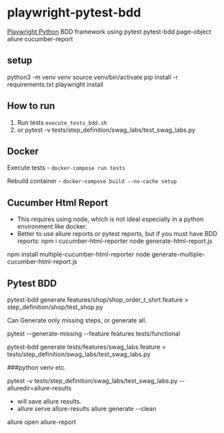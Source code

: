 # playwright-pytest-bdd



[Playwright Python](https://github.com/Microsoft/playwright-python) BDD framework using
pytest pytest-bdd page-object allure cucumber-report

## setup
python3 -m venv venv
source venv/bin/activate
pip install -r requirements.txt
playwright install

## How to run

1. Run tests `execute_tests_bdd.sh`
2. or pytest -v tests/step_definition/swag_labs/test_swag_labs.py

## Docker

Execute tests - `docker-compose run tests`

Rebuild container - `docker-compose build --no-cache setup`

## Cucumber Html Report

- This requires using node, which is not ideal especially in a python environment like docker.
- Better to use allure reports or pytest reports, but if you must have BDD reports:
  npm i cucumber-html-reporter
  node generate-html-report.js

npm install multiple-cucumber-html-reporter
node generate-multiple-cucumber-html-report.js

## Pytest BDD

pytest-bdd generate features/shop/shop_order_t_shirt.feature > step_definition/shop/test_shop.py

Can Generate only missing steps, or generate all.

pytest --generate-missing --feature features tests/functional

pytest-bdd generate tests/features/swag_labs.feature > tests/step_definition/swag_labs/test_swag_labs.py

###python venv etc.

pytest -v tests/step_definition/swag_labs/test_swag_labs.py --alluredir=allure-results

- will save allure results.
- allure serve allure-results
  allure generate --clean

allure open allure-report
